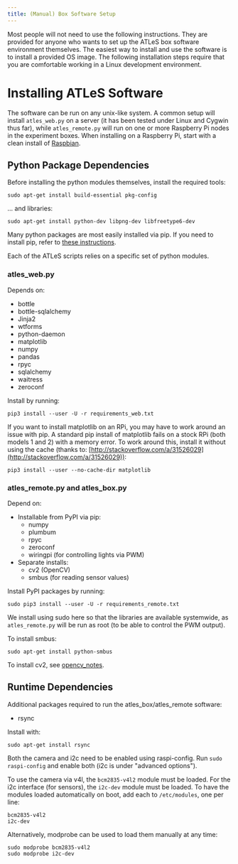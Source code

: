 ```yaml
---
title: (Manual) Box Software Setup
---
```


Most people will not need to use the following instructions.
They are provided for anyone who wants to set up the ATLeS box software environment themselves.
The easiest way to install and use the software is to install a provided OS image.
The following installation steps require that you are comfortable working in a Linux development environment.

# Installing ATLeS Software

The software can be run on any unix-like system.  A common setup will install `atles_web.py` on a server
(it has been tested under Linux and Cygwin thus far), while `atles_remote.py` will run on one or more Raspberry Pi
nodes in the experiment boxes.
When installing on a Raspberry Pi, start with a clean install of [Raspbian](https://www.raspberrypi.org/downloads/raspbian/).

## Python Package Dependencies

Before installing the python modules themselves, install the required tools:

    sudo apt-get install build-essential pkg-config

... and libraries:

    sudo apt-get install python-dev libpng-dev libfreetype6-dev

Many python packages are most easily installed via pip.  If you need to install pip, refer to [these instructions](https://pip.pypa.io/en/stable/installing/).

Each of the ATLeS scripts relies on a specific set of python modules.

### atles\_web.py

Depends on:
 * bottle
 * bottle-sqlalchemy
 * Jinja2
 * wtforms
 * python-daemon
 * matplotlib
 * numpy
 * pandas
 * rpyc
 * sqlalchemy
 * waitress
 * zeroconf

Install by running:

    pip3 install --user -U -r requirements_web.txt

If you want to install matplotlib on an RPi, you may have to work around an issue with pip.  A standard pip install of matplotlib fails on a stock RPi (both models 1 and 2) with a memory error.  To work around this, install it without using the cache (thanks to: [http://stackoverflow.com/a/31526029](http://stackoverflow.com/a/31526029)):

    pip3 install --user --no-cache-dir matplotlib

 
### atles\_remote.py and atles\_box.py

Depend on:
 * Installable from PyPI via pip:
   * numpy
   * plumbum
   * rpyc
   * zeroconf
   * wiringpi    (for controlling lights via PWM)
 * Separate installs:
   * cv2         (OpenCV)
   * smbus       (for reading sensor values)

Install PyPI packages by running:

    sudo pip3 install --user -U -r requirements_remote.txt

We install using sudo here so that the libraries are available systemwide, as `atles_remote.py` will be run as root (to be able to control the PWM output).

To install smbus:

    sudo apt-get install python-smbus

To install cv2, see [opencv_notes](opencv_notes.md).


## Runtime Dependencies

Additional packages required to run the atles\_box/atles\_remote software:

 * rsync

Install with:

    sudo apt-get install rsync

Both the camera and i2c need to be enabled using raspi-config.  Run
`sudo raspi-config` and enable both (i2c is under "advanced options").

To use the camera via v4l, the `bcm2835-v4l2` module must be loaded.
For the i2c interface (for sensors), the `i2c-dev` module must be loaded.
To have the modules loaded automatically on boot, add each to `/etc/modules`, one per line:

    bcm2835-v4l2
    i2c-dev

Alternatively, modprobe can be used to load them manually at any time:

    sudo modprobe bcm2835-v4l2
    sudo modprobe i2c-dev


